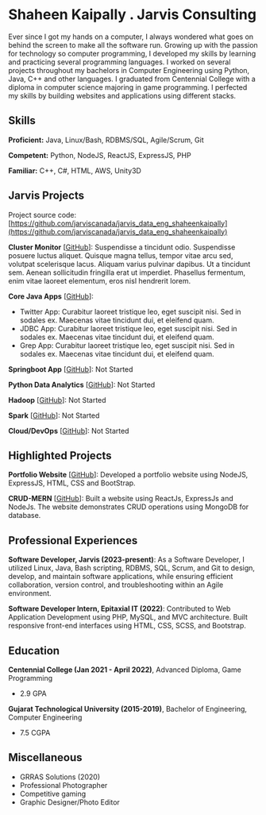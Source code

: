 # Shaheen Kaipally . Jarvis Consulting

Ever since I got my hands on a computer, I always wondered what goes on behind the screen to make all the software run. Growing up with the passion for technology so computer programming, I developed my skills by learning and practicing several programming languages. I worked on several projects throughout my bachelors in Computer Engineering using Python, Java, C++ and other languages. I graduated from Centennial College with a diploma in computer science majoring in game programming. I perfected my skills by building websites and applications using different stacks.

## Skills

**Proficient:** Java, Linux/Bash, RDBMS/SQL, Agile/Scrum, Git

**Competent:** Python, NodeJS, ReactJS, ExpressJS, PHP

**Familiar:** C++, C#, HTML, AWS, Unity3D

## Jarvis Projects

Project source code: [https://github.com/jarviscanada/jarvis_data_eng_shaheenkaipally](https://github.com/jarviscanada/jarvis_data_eng_shaheenkaipally)


**Cluster Monitor** [[GitHub](https://github.com/jarviscanada/jarvis_data_eng_shaheenkaipally/tree/master/linux_sql)]: Suspendisse a tincidunt odio. Suspendisse posuere luctus aliquet. Quisque magna tellus, tempor vitae arcu sed, volutpat scelerisque lacus. Aliquam varius pulvinar dapibus. Ut a tincidunt sem. Aenean sollicitudin fringilla erat ut imperdiet. Phasellus fermentum, enim vitae laoreet elementum, eros nisl hendrerit lorem.

**Core Java Apps** [[GitHub](https://github.com/jarviscanada/jarvis_data_eng_shaheenkaipally/tree/master/core_java)]:
      
  - Twitter App: Curabitur laoreet tristique leo, eget suscipit nisi. Sed in sodales ex. Maecenas vitae tincidunt dui, et eleifend quam.
  - JDBC App: Curabitur laoreet tristique leo, eget suscipit nisi. Sed in sodales ex. Maecenas vitae tincidunt dui, et eleifend quam.
  - Grep App: Curabitur laoreet tristique leo, eget suscipit nisi. Sed in sodales ex. Maecenas vitae tincidunt dui, et eleifend quam.

**Springboot App** [[GitHub](https://github.com/jarviscanada/jarvis_data_eng_shaheenkaipally/tree/master/springboot)]: Not Started

**Python Data Analytics** [[GitHub](https://github.com/jarviscanada/jarvis_data_eng_shaheenkaipally/tree/master/python_data_anlytics)]: Not Started

**Hadoop** [[GitHub](https://github.com/jarviscanada/jarvis_data_eng_shaheenkaipally/tree/master/hadoop)]: Not Started

**Spark** [[GitHub](https://github.com/jarviscanada/jarvis_data_eng_shaheenkaipally/tree/master/spark)]: Not Started

**Cloud/DevOps** [[GitHub](https://github.com/jarviscanada/jarvis_data_eng_shaheenkaipally/tree/master/cloud_devops)]: Not Started


## Highlighted Projects
**Portfolio Website** [[GitHub](https://github.com/shaheenkaipally/webportfolio)]: Developed a portfolio website using NodeJS, ExpressJS, HTML, CSS and BootStrap.

**CRUD-MERN** [[GitHub](https://github.com/shaheenkaipally/crudmern)]: Built a website using ReactJs, ExpressJs and NodeJs. The website demonstrates CRUD operations using MongoDB for database.


## Professional Experiences

**Software Developer, Jarvis (2023-present)**: As a Software Developer, I utilized Linux, Java, Bash scripting, RDBMS, SQL, Scrum, and Git to design, develop, and maintain software applications, while ensuring efficient collaboration, version control, and troubleshooting within an Agile environment.

**Software Developer Intern, Epitaxial IT (2022)**: Contributed to Web Application Development using PHP, MySQL, and MVC architecture. Built responsive front-end interfaces using HTML, CSS, SCSS, and Bootstrap.


## Education
**Centennial College (Jan 2021 - April 2022)**, Advanced Diploma, Game Programming
- 2.9 GPA

**Gujarat Technological University (2015-2019)**, Bachelor of Engineering, Computer Engineering
- 7.5 CGPA


## Miscellaneous
- GRRAS Solutions (2020)
- Professional Photographer
- Competitive gaming
- Graphic Designer/Photo Editor